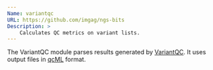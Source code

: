 ```yaml
---
Name: variantqc
URL: https://github.com/imgag/ngs-bits
Description: >
    Calculates QC metrics on variant lists.
---
```


The VariantQC module parses results generated by
[VariantQC](https://github.com/imgag/ngs-bits/blob/master/doc/tools/VariantQC.md).
It uses output files in [qcML](https://dx.doi.org/10.1074%2Fmcp.M113.035907) format.